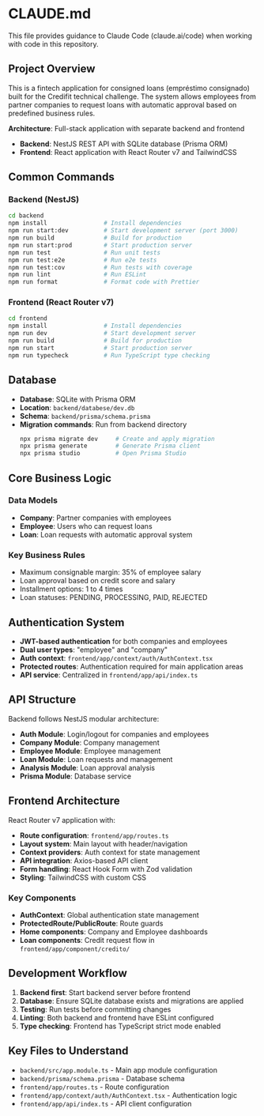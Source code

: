 # CLAUDE.md

This file provides guidance to Claude Code (claude.ai/code) when working with code in this repository.

## Project Overview

This is a fintech application for consigned loans (empréstimo consignado) built for the Credifit technical challenge. The system allows employees from partner companies to request loans with automatic approval based on predefined business rules.

**Architecture**: Full-stack application with separate backend and frontend
- **Backend**: NestJS REST API with SQLite database (Prisma ORM)
- **Frontend**: React application with React Router v7 and TailwindCSS

## Common Commands

### Backend (NestJS)
```bash
cd backend
npm install                # Install dependencies
npm run start:dev          # Start development server (port 3000)
npm run build              # Build for production
npm run start:prod         # Start production server
npm run test               # Run unit tests
npm run test:e2e           # Run e2e tests
npm run test:cov           # Run tests with coverage
npm run lint               # Run ESLint
npm run format             # Format code with Prettier
```

### Frontend (React Router v7)
```bash
cd frontend
npm install                # Install dependencies
npm run dev                # Start development server
npm run build              # Build for production
npm run start              # Start production server
npm run typecheck          # Run TypeScript type checking
```

## Database

- **Database**: SQLite with Prisma ORM
- **Location**: `backend/databese/dev.db`
- **Schema**: `backend/prisma/schema.prisma`
- **Migration commands**: Run from backend directory
  ```bash
  npx prisma migrate dev     # Create and apply migration
  npx prisma generate        # Generate Prisma client
  npx prisma studio          # Open Prisma Studio
  ```

## Core Business Logic

### Data Models
- **Company**: Partner companies with employees
- **Employee**: Users who can request loans
- **Loan**: Loan requests with automatic approval system

### Key Business Rules
- Maximum consignable margin: 35% of employee salary
- Loan approval based on credit score and salary
- Installment options: 1 to 4 times
- Loan statuses: PENDING, PROCESSING, PAID, REJECTED

## Authentication System

- **JWT-based authentication** for both companies and employees
- **Dual user types**: "employee" and "company"
- **Auth context**: `frontend/app/context/auth/AuthContext.tsx`
- **Protected routes**: Authentication required for main application areas
- **API service**: Centralized in `frontend/app/api/index.ts`

## API Structure

Backend follows NestJS modular architecture:
- **Auth Module**: Login/logout for companies and employees
- **Company Module**: Company management
- **Employee Module**: Employee management  
- **Loan Module**: Loan requests and management
- **Analysis Module**: Loan approval analysis
- **Prisma Module**: Database service

## Frontend Architecture

React Router v7 application with:
- **Route configuration**: `frontend/app/routes.ts`
- **Layout system**: Main layout with header/navigation
- **Context providers**: Auth context for state management
- **API integration**: Axios-based API client
- **Form handling**: React Hook Form with Zod validation
- **Styling**: TailwindCSS with custom CSS

### Key Components
- **AuthContext**: Global authentication state management
- **ProtectedRoute/PublicRoute**: Route guards
- **Home components**: Company and Employee dashboards
- **Loan components**: Credit request flow in `frontend/app/component/credito/`

## Development Workflow

1. **Backend first**: Start backend server before frontend
2. **Database**: Ensure SQLite database exists and migrations are applied
3. **Testing**: Run tests before committing changes
4. **Linting**: Both backend and frontend have ESLint configured
5. **Type checking**: Frontend has TypeScript strict mode enabled

## Key Files to Understand

- `backend/src/app.module.ts` - Main app module configuration
- `backend/prisma/schema.prisma` - Database schema
- `frontend/app/routes.ts` - Route configuration
- `frontend/app/context/auth/AuthContext.tsx` - Authentication logic
- `frontend/app/api/index.ts` - API client configuration